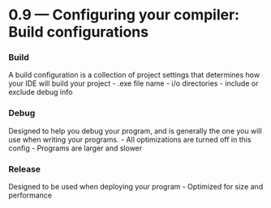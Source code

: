 # 0.9 — Configuring your compiler: Build configurations

### Build
A build configuration is a collection of project settings that determines how your IDE will build your project
	- .exe file name
	- i/o directories
	- include or exclude debug info

### Debug
Designed to help you debug your program, and is generally the one you will use when writing your programs.
	- All optimizations are turned off in this config
	- Programs are larger and slower


### Release
Designed to be used when deploying your program
	- Optimized for size and performance